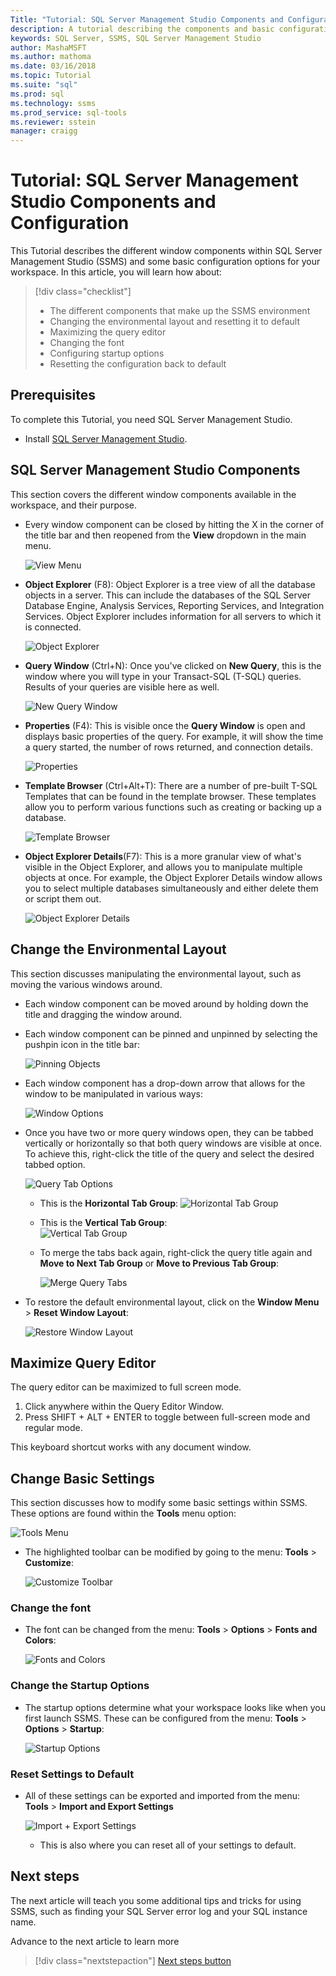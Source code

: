 ```yaml
---
Title: "Tutorial: SQL Server Management Studio Components and Configuration"
description: A tutorial describing the components and basic configuration options for your SQL Server Management Studio environment. 
keywords: SQL Server, SSMS, SQL Server Management Studio
author: MashaMSFT
ms.author: mathoma
ms.date: 03/16/2018
ms.topic: Tutorial
ms.suite: "sql"
ms.prod: sql
ms.technology: ssms
ms.prod_service: sql-tools
ms.reviewer: sstein
manager: craigg
---
```


# Tutorial: SQL Server Management Studio Components and Configuration
This Tutorial describes the  different window components within SQL Server Management Studio (SSMS) and some basic configuration options for your workspace. In this article, you will learn how about: 

> [!div class="checklist"]
> * The different components that make up the SSMS environment
> * Changing the environmental layout and resetting it to default
> * Maximizing the query editor
> * Changing the font 
> * Configuring startup options 
> * Resetting the configuration back to default 

## Prerequisites
To complete this Tutorial, you need SQL Server Management Studio.  

- Install [SQL Server Management Studio](https://docs.microsoft.com/en-us/sql/ssms/download-sql-server-management-studio-ssms).

## SQL Server Management Studio Components
This section covers the different window components available in the workspace, and their purpose. 

- Every window component can be closed by hitting the X in the corner of the title bar and then reopened from the **View** dropdown in the main menu. 

    ![View Menu](media/ssms-configuration/viewmenu.png)

- **Object Explorer** (F8): Object Explorer is a tree view of all the database objects in a server. This can include the databases of the SQL Server Database Engine, Analysis Services, Reporting Services, and Integration Services. Object Explorer includes information for all servers to which it is connected. 
    
    ![Object Explorer](media/ssms-configuration/objectexplorer.png)
- **Query Window** (Ctrl+N): Once you've clicked on **New Query**, this is the window where you will type in your Transact-SQL (T-SQL) queries. Results of your queries are visible here as well.
    
    ![New Query Window](media/ssms-configuration/newquery.png)

- **Properties** (F4): This is visible once the **Query Window** is open and displays basic properties of the query. For example, it will show the time a query started, the number of rows returned, and connection details.  

    ![Properties](media/ssms-configuration/properties.png)

- **Template Browser** (Ctrl+Alt+T): There are a number of pre-built T-SQL Templates that can be found in the template browser. These templates allow you to perform various functions such as creating or backing up a database. 

    ![Template Browser](media/ssms-configuration/templates.png)

- **Object Explorer Details**(F7): This is a more granular view of what's visible in the Object Explorer, and allows you to manipulate multiple objects at once. For example, the Object Explorer Details window allows you to select multiple databases simultaneously and either delete them or script them out. 

    ![Object Explorer Details](media/ssms-configuration/objectexplorerdetails.PNG) 
 

    

## Change the Environmental Layout 
This section discusses manipulating the environmental layout, such as moving the various windows around. 

-  Each window component can be moved around by holding down the title and dragging the window around. 
- Each window component can be pinned and unpinned by selecting the pushpin icon in the title bar:
    
    ![Pinning Objects](media/ssms-configuration/pushpin.png)

- Each window component has a drop-down arrow that allows for the window to be manipulated in various ways: 

    ![Window Options](media/ssms-configuration/windowoptions.png)

- Once you have two or more query windows open, they can be tabbed vertically or horizontally so that both query windows are visible at once. To achieve this, right-click the title of the query and select the desired tabbed option. 
 
    ![Query Tab Options](media/ssms-configuration/querytabbedoptions.png)

    - This is the **Horizontal Tab Group**:
    ![Horizontal Tab Group](media/ssms-configuration/horizontaltab.png)     
    
    - This is the **Vertical Tab Group**:  
        ![Vertical Tab Group](media/ssms-configuration/verticaltabgroup.png)
        

    - To merge the tabs back again, right-click the query title again and **Move to Next Tab Group**  or **Move to Previous Tab Group**:
    
        ![Merge Query Tabs](media/ssms-configuration/mergetabgroups.png)

- To restore the default environmental layout, click on the **Window Menu** > **Reset Window Layout**:
 
    ![Restore Window Layout](media/ssms-configuration/resetwindowlayout.png)
    
## Maximize Query Editor
The query editor can be maximized to full screen mode.

1. Click anywhere within the Query Editor Window.
2. Press SHIFT + ALT + ENTER to toggle between full-screen mode and regular mode. 

This keyboard shortcut works with any document window. 



## Change Basic Settings
This section discusses how to modify some basic settings within SSMS. These options are found within the **Tools** menu option:

  ![Tools Menu](media/ssms-configuration/tools.png)


- The highlighted toolbar can be modified by going to the menu: **Tools** > **Customize**:

    ![Customize Toolbar](media/ssms-configuration/toolbar.png)

### Change the font
- The font can be changed from the menu: **Tools** > **Options** > **Fonts and Colors**:

     ![Fonts and Colors](media/ssms-configuration/fontsandcolors.png)

### Change the Startup Options
- The startup options determine what your workspace looks like when you first launch SSMS. These can be configured from the menu: **Tools** > **Options** > **Startup**:
 
    ![Startup Options](media/ssms-configuration/startup.png)

### Reset Settings to Default
- All of these settings can be exported and imported from the menu: **Tools** > **Import and Export Settings** 

    ![Import + Export Settings](media/ssms-configuration/settings.png)
    - This is also where you can reset all of your settings to default. 


## Next steps
The next article will teach you some additional tips and tricks for using SSMS, such as finding your SQL Server error log and your SQL instance name. 

Advance to the next article to learn more
> [!div class="nextstepaction"]
> [Next steps button](ssms-tricks.md)
 
 




